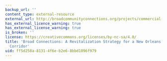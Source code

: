 ```yaml
---
backup_url: ''
content_type: external-resource
external_url: http://broadcommunityconnections.org/projects/commercial-corridor-revitalization-strategy
has_external_licence_warning: true
has_external_license_warning: true
is_broken: ''
license: https://creativecommons.org/licenses/by-nc-sa/4.0/
title: 'Broad Connections: A Revitalization Strategy for a New Orleans Commercial
  Corridor'
uid: ff5d258a-8131-4f6e-b2e6-8bbd1096f979
---
```

